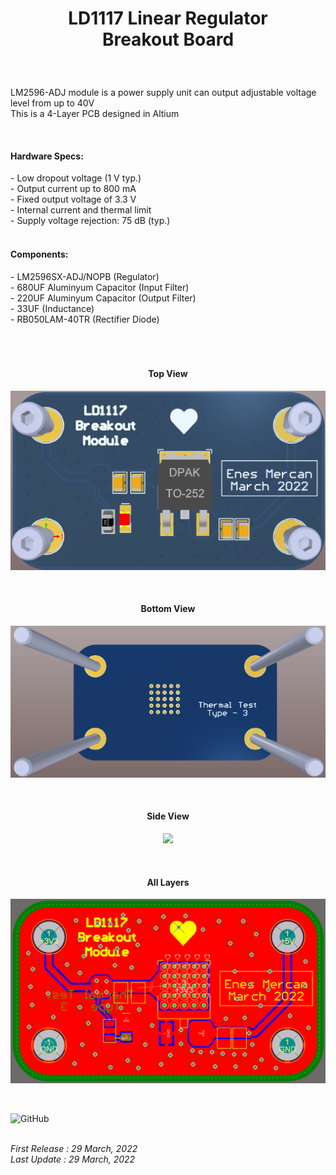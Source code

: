 <!-- BAŞLIK -->
<h1> 
  <p align="center">
     LD1117 Linear Regulator </br> Breakout Board
  </p>
</h1>

</br>

<!-- GİRİŞ -->

<p> LM2596-ADJ module is a power supply unit can output adjustable voltage level from up to 40V  </br> This is a 4-Layer PCB designed in Altium </p>

</br>

<!-- ÖZELLİKLER -->
                        


<h4> Hardware Specs: </h4> 
- Low dropout voltage (1 V typ.) </br>
- Output current up to 800 mA </br>
- Fixed output voltage of 3.3 V </br>
- Internal current and thermal limit </br>
- Supply voltage rejection: 75 dB (typ.) </br>


</br>

<h4> Components: </h4> 
- LM2596SX-ADJ/NOPB (Regulator)</br>
- 680UF Aluminyum Capacitor (Input Filter)</br>
- 220UF Aluminyum Capacitor (Output Filter)</br>
- 33UF (Inductance)</br>
- RB050LAM-40TR (Rectifier Diode) </br>


</br>
</br>


<!-- GÖRSELLER -->
                        
                        
<br/>

<H4 align="center"> Top View </H4>
 <p align="center">
  <img src="./Images/Top View 3D.png"></p>


<br/>

<H4 align="center"> Bottom View </H4>
<p align="center">
<img src="./Images/Bottom View 3D.png"></p>


<br/>

<H4 align="center"> Side View </H4>
<p align="center">
<img src="./Images/Side-Bottom View.png"></p>

<br/>

<H4 align="center"> All Layers </H4>
<p align="center">
<img src="./Images/Multilayer View.png"></p>

<br/>

![GitHub](https://img.shields.io/github/license/enesmrcn/PCB-Design)   

<br/> <i>First Release : 29 March, 2022</i>
<br/> <i>Last Update : 29 March, 2022</i>
